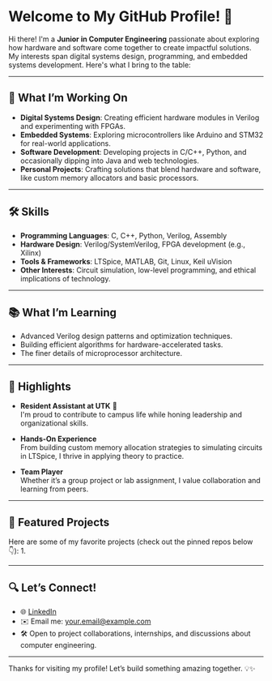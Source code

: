 # Welcome to My GitHub Profile! 👋

Hi there! I'm a **Junior in Computer Engineering** passionate about exploring how hardware and software come together to create impactful solutions. My interests span digital systems design, programming, and embedded systems development. Here's what I bring to the table:

---

## 🚀 What I’m Working On
- **Digital Systems Design**: Creating efficient hardware modules in Verilog and experimenting with FPGAs. 
- **Embedded Systems**: Exploring microcontrollers like Arduino and STM32 for real-world applications.
- **Software Development**: Developing projects in C/C++, Python, and occasionally dipping into Java and web technologies.
- **Personal Projects**: Crafting solutions that blend hardware and software, like custom memory allocators and basic processors.

---

## 🛠️ Skills
- **Programming Languages**: C, C++, Python, Verilog, Assembly
- **Hardware Design**: Verilog/SystemVerilog, FPGA development (e.g., Xilinx)
- **Tools & Frameworks**: LTSpice, MATLAB, Git, Linux, Keil uVision
- **Other Interests**: Circuit simulation, low-level programming, and ethical implications of technology.

---

## 📚 What I’m Learning
- Advanced Verilog design patterns and optimization techniques.
- Building efficient algorithms for hardware-accelerated tasks.
- The finer details of microprocessor architecture.

---

## 🌟 Highlights
- **Resident Assistant at UTK** 🐾  
  I'm proud to contribute to campus life while honing leadership and organizational skills.
  
- **Hands-On Experience**  
  From building custom memory allocation strategies to simulating circuits in LTSpice, I thrive in applying theory to practice.

- **Team Player**  
  Whether it’s a group project or lab assignment, I value collaboration and learning from peers.

---

## 📂 Featured Projects
Here are some of my favorite projects (check out the pinned repos below 👇):
1. 

---

## 🔍 Let’s Connect!
- 🌐 [LinkedIn](https://linkedin.com/in/yourprofile)  
- ✉️ Email me: your.email@example.com  
- 🛠️ Open to project collaborations, internships, and discussions about computer engineering.

---

Thanks for visiting my profile! Let’s build something amazing together. 💡✨

